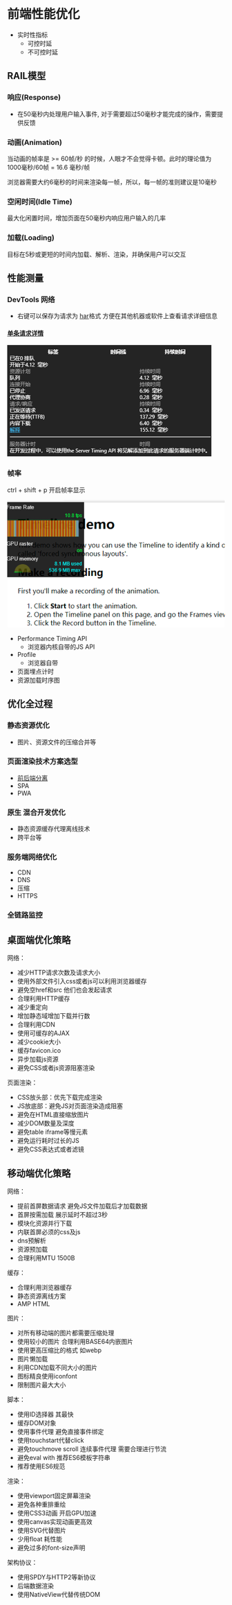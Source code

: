# 前端性能优化

- 实时性指标
  - 可控时延
  - 不可控时延

## RAIL模型

### 响应(Response)

- 在50毫秒内处理用户输入事件, 对于需要超过50毫秒才能完成的操作，需要提供反馈

### 动画(Animation)

当动画的帧率是 >= 60帧/秒 的时候，人眼才不会觉得卡顿。此时的理论值为 1000毫秒/60帧 = 16.6 毫秒/帧

浏览器需要大约6毫秒的时间来渲染每一帧，所以，每一帧的准则建议是10毫秒

### 空闲时间(Idle Time)

最大化闲置时间，增加页面在50毫秒内响应用户输入的几率

### 加载(Loading)

目标在5秒或更短的时间内加载、解析、渲染，并确保用户可以交互

## 性能测量

### DevTools 网络

- 右键可以保存为请求为 [har](https://zh.wikipedia.org/wiki/.har)格式 方便在其他机器或软件上查看请求详细信息

#### [单条请求详情](https://docs.microsoft.com/zh-cn/microsoft-edge/devtools-guide-chromium/network/reference#timing-breakdown-phases-explained)

![请求详情(edge)](/assets/屏幕截图%202021-12-01%20173237.png)

### 帧率

ctrl + shift + p 开启帧率显示

![帧率显示](/assets/屏幕截图%202021-12-01%20174010.png)

- Performance Timing API
  - 浏览器内核自带的JS API
- Profile
  - 浏览器自带
- 页面埋点计时
- 资源加载时序图

## 优化全过程

### 静态资源优化

- 图片、资源文件的压缩合并等

### 页面渲染技术方案选型

- [前后端分离](/软件工程/架构/Web前端/前后端分离.md)
- SPA
- PWA

### 原生 混合开发优化

- 静态资源缓存代理离线技术
- 跨平台等

### 服务端网络优化

- CDN
- DNS
- 压缩
- HTTPS

### 全链路监控



## 桌面端优化策略

网络：

- 减少HTTP请求次数及请求大小
- 使用外部文件引入css或者js可以利用浏览器缓存
- 避免空href和src 他们也会发起请求
- 合理利用HTTP缓存
- 减少重定向
- 增加静态域增加下载并行数
- 合理利用CDN
- 使用可缓存的AJAX
- 减少cookie大小
- 缓存favicon.ico
- 异步加载js资源
- 避免CSS或者js资源阻塞渲染

页面渲染：

- CSS放头部：优先下载完成渲染
- JS放底部：避免JS对页面渲染造成阻塞
- 避免在HTML直接缩放图片
- 减少DOM数量及深度
- 避免table iframe等慢元素
- 避免运行耗时过长的JS
- 避免CSS表达式或者滤镜

## 移动端优化策略

网络：

- 提前首屏数据请求 避免JS文件加载后才加载数据
- 首屏按需加载 展示延时不超过3秒
- 模块化资源并行下载
- 内联首屏必须的css及js
- dns预解析
- 资源预加载
- 合理利用MTU 1500B

缓存：

- 合理利用浏览器缓存
- 静态资源离线方案
- AMP HTML

图片：

- 对所有移动端的图片都需要压缩处理
- 使用较小的图片 合理利用BASE64内嵌图片
- 使用更高压缩比的格式 如webp
- 图片懒加载
- 利用CDN加载不同大小的图片
- 图标精良使用iconfont
- 限制图片最大大小

脚本：

- 使用ID选择器  其最快
- 缓存DOM对象
- 使用事件代理 避免直接事件绑定
- 使用touchstart代替click
- 避免touchmove scroll 连续事件代理 需要合理进行节流
- 避免eval with 推荐ES6模板字符串
- 推荐使用ES6规范

渲染：

- 使用viewport固定屏幕渲染
- 避免各种重排重绘
- 使用CSS3动画 开启GPU加速
- 使用canvas实现动画更高效
- 使用SVG代替图片
- 少用float 耗性能
- 避免过多的font-size声明

架构协议：

- 使用SPDY与HTTP2等新协议
- 后端数据渲染
- 使用NativeView代替传统DOM